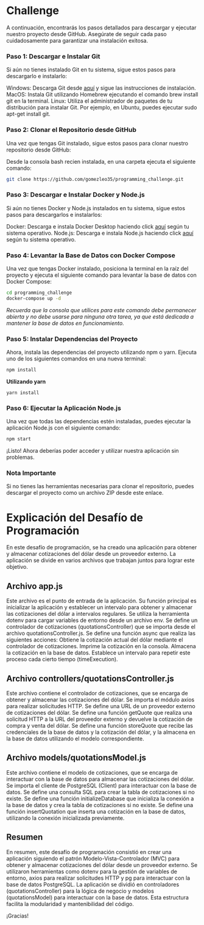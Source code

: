 # Challenge


A continuación, encontrarás los pasos detallados para descargar y ejecutar nuestro proyecto desde GitHub. Asegúrate de seguir cada paso cuidadosamente para garantizar una instalación exitosa.

### Paso 1: Descargar e Instalar Git
Si aún no tienes instalado Git en tu sistema, sigue estos pasos para descargarlo e instalarlo:

Windows: Descarga Git desde [aquí](https://git-scm.com/download/win) y sigue las instrucciones de instalación.
MacOS: Instala Git utilizando Homebrew ejecutando el comando brew install git en la terminal.
Linux: Utiliza el administrador de paquetes de tu distribución para instalar Git. Por ejemplo, en Ubuntu, puedes ejecutar sudo apt-get install git.

### Paso 2: Clonar el Repositorio desde GitHub
Una vez que tengas Git instalado, sigue estos pasos para clonar nuestro repositorio desde GitHub:

Desde la consola bash recien instalada, en una carpeta ejecuta el siguiente comando:
```bash
git clone https://github.com/gomezleo35/programming_challenge.git
```
### Paso 3: Descargar e Instalar Docker y Node.js
Si aún no tienes Docker y Node.js instalados en tu sistema, sigue estos pasos para descargarlos e instalarlos:

Docker: Descarga e instala Docker Desktop haciendo click [aquí](https://www.docker.com/products/docker-desktop) según tu sistema operativo.
Node.js: Descarga e instala Node.js haciendo click [aquí](https://nodejs.org) según tu sistema operativo.

### Paso 4: Levantar la Base de Datos con Docker Compose
Una vez que tengas Docker instalado, posiciona la terminal en la raíz del proyecto y ejecuta el siguiente comando para levantar la base de datos con Docker Compose:

```bash
cd programming_challenge
docker-compose up -d
```
*Recuerda que la consola que utilices para este comando debe permanecer abierta y no debe usarse para ninguna otra tarea, ya que está dedicada a mantener la base de datos en funcionamiento.*

### Paso 5: Instalar Dependencias del Proyecto
Ahora, instala las dependencias del proyecto utilizando npm o yarn. Ejecuta uno de los siguientes comandos en una nueva terminal:

```bash
npm install
```

**Utilizando yarn**
```yarn
yarn install
```
### Paso 6: Ejecutar la Aplicación Node.js
Una vez que todas las dependencias estén instaladas, puedes ejecutar la aplicación Node.js con el siguiente comando:

```bash
npm start
```
¡Listo! Ahora deberías poder acceder y utilizar nuestra aplicación sin problemas.

### Nota Importante
Si no tienes las herramientas necesarias para clonar el repositorio, puedes descargar el proyecto como un archivo ZIP desde este enlace.


# Explicación del Desafío de Programación

En este desafío de programación, se ha creado una aplicación para obtener y almacenar cotizaciones del dólar desde un proveedor externo. La aplicación se divide en varios archivos que trabajan juntos para lograr este objetivo.

## Archivo app.js

Este archivo es el punto de entrada de la aplicación. Su función principal es inicializar la aplicación y establecer un intervalo para obtener y almacenar las cotizaciones del dólar a intervalos regulares.
Se utiliza la herramienta dotenv para cargar variables de entorno desde un archivo env. Se define un controlador de cotizaciones (quotationsController) que se importa desde el archivo quotationsController.js.
Se define una función async que realiza las siguientes acciones:
Obtiene la cotización actual del dólar mediante el controlador de cotizaciones.
Imprime la cotización en la consola.
Almacena la cotización en la base de datos.
Establece un intervalo para repetir este proceso cada cierto tiempo (timeExecution).

## Archivo controllers/quotationsController.js

Este archivo contiene el controlador de cotizaciones, que se encarga de obtener y almacenar las cotizaciones del dólar.
Se importa el módulo axios para realizar solicitudes HTTP.
Se define una URL de un proveedor externo de cotizaciones del dólar.
Se define una función getQuote que realiza una solicitud HTTP a la URL del proveedor externo y devuelve la cotización de compra y venta del dólar.
Se define una función storeQuote que recibe las credenciales de la base de datos y la cotización del dólar, y la almacena en la base de datos utilizando el modelo correspondiente.

## Archivo models/quotationsModel.js

Este archivo contiene el modelo de cotizaciones, que se encarga de interactuar con la base de datos para almacenar las cotizaciones del dólar.
Se importa el cliente de PostgreSQL (Client) para interactuar con la base de datos.
Se define una consulta SQL para crear la tabla de cotizaciones si no existe.
Se define una función initializeDatabase que inicializa la conexión a la base de datos y crea la tabla de cotizaciones si no existe.
Se define una función insertQuotation que inserta una cotización en la base de datos, utilizando la conexión inicializada previamente.

## Resumen

En resumen, este desafío de programación consistió en crear una aplicación siguiendo el patrón Modelo-Vista-Controlador (MVC) para obtener y almacenar cotizaciones del dólar desde un proveedor externo. Se utilizaron herramientas como dotenv para la gestión de variables de entorno, axios para realizar solicitudes HTTP y pg para interactuar con la base de datos PostgreSQL. La aplicación se dividió en controladores (quotationsController) para la lógica de negocio y modelos (quotationsModel) para interactuar con la base de datos. Esta estructura facilita la modularidad y mantenibilidad del código.

¡Gracias!
